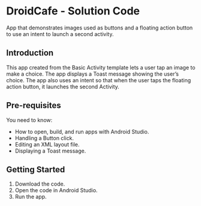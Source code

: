 DroidCafe - Solution Code
=========================

App that demonstrates images used as buttons and a floating action button
to use an intent to launch a second activity.

Introduction
------------

This app created from the Basic Activity template lets a user tap an image
to make a choice. The app displays a Toast message showing the user’s choice.
The app also uses an intent so that when the user taps the floating
action button, it launches the second Activity.

Pre-requisites
--------------

You need to know:

- How to open, build, and run apps with Android Studio.
- Handling a Button click.
- Editing an XML layout file.
- Displaying a Toast message.

Getting Started
---------------

1. Download the code.
2. Open the code in Android Studio.
3. Run the app.
